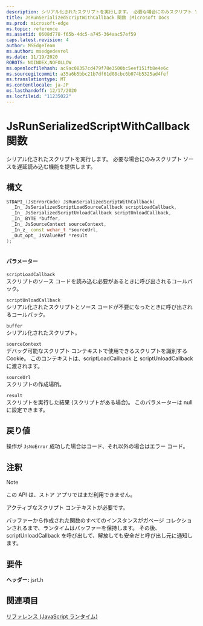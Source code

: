 ```yaml
---
description: シリアル化されたスクリプトを実行します。 必要な場合にのみスクリプト ソースを遅延読み込む機能を提供します。
title: JsRunSerializedScriptWithCallback 関数 |Microsoft Docs
ms.prod: microsoft-edge
ms.topic: reference
ms.assetid: 0608d778-f65b-4dc5-a745-364aac57ef59
caps.latest.revision: 4
author: MSEdgeTeam
ms.author: msedgedevrel
ms.date: 11/19/2020
ROBOTS: NOINDEX,NOFOLLOW
ms.openlocfilehash: ac9ac08357cd479f78e3500bc5eef151fb8e4e6c
ms.sourcegitcommit: a35a6b5bbc21b7df61d08cbc6b074b5325ad4fef
ms.translationtype: MT
ms.contentlocale: ja-JP
ms.lasthandoff: 12/17/2020
ms.locfileid: "11235022"
---
```

# JsRunSerializedScriptWithCallback 関数

シリアル化されたスクリプトを実行します。 必要な場合にのみスクリプト ソースを遅延読み込む機能を提供します。  
  
## 構文  
  
```cpp  
STDAPI_(JsErrorCode) JsRunSerializedScriptWithCallback(  
  _In_ JsSerializedScriptLoadSourceCallback scriptLoadCallback,  
  _In_ JsSerializedScriptUnloadCallback scriptUnloadCallback,  
  _In_ BYTE *buffer,  
  _In_ JsSourceContext sourceContext,  
  _In_z_ const wchar_t *sourceUrl,  
  _Out_opt_ JsValueRef *result  
);  
  
```  
  
#### パラメーター  
 `scriptLoadCallback`  
 スクリプトのソース コードを読み込む必要があるときに呼び出されるコールバック。  
  
 `scriptUnloadCallback`  
 シリアル化されたスクリプトとソース コードが不要になったときに呼び出されるコールバック。  
  
 `buffer`  
 シリアル化されたスクリプト。  
  
 `sourceContext`  
 デバッグ可能なスクリプト コンテキストで使用できるスクリプトを識別する Cookie。     このコンテキストは、scriptLoadCallback と scriptUnloadCallback に渡されます。  
  
 `sourceUrl`  
 スクリプトの作成場所。  
  
 `result`  
 スクリプトを実行した結果 (スクリプトがある場合)。 このパラメーターは null に設定できます。  
  
## 戻り値  
 操作が `JsNoError` 成功した場合はコード、それ以外の場合はエラー コード。  
  
## 注釈  
  
> [!NOTE]
>  この API は、ストア アプリではまだ利用できません。  
  
 アクティブなスクリプト コンテキストが必要です。  
  
 バッファーから作成された関数のすべてのインスタンスがガベージ コレクションされるまで、ランタイムはバッファーを保持します。  その後、scriptUnloadCallback を呼び出して、解放しても安全だと呼び出し元に通知します。  
  
## 要件  
 **ヘッダー:** jsrt.h  
  
## 関連項目  
 [リファレンス (JavaScript ランタイム)](../chakra-hosting/reference-javascript-runtime.md)
